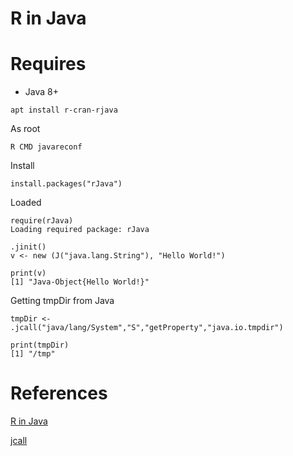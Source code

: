 # R in Java


# Requires

* Java 8+


```
apt install r-cran-rjava
```


As root

```
R CMD javareconf
```

Install

```
install.packages("rJava")
```


Loaded

```
require(rJava)
Loading required package: rJava
```


```
.jinit()
v <- new (J("java.lang.String"), "Hello World!")
```


```
print(v)
[1] "Java-Object{Hello World!}"
```

Getting tmpDir from Java
```
tmpDir <- .jcall("java/lang/System","S","getProperty","java.io.tmpdir")
```

```
print(tmpDir)
[1] "/tmp"
```

# References

[R in Java](http://www.oracle.com/technetwork/java/jvmls2013vitek-2013524.pdf)

[jcall](https://www.rforge.net/doc/packages/rJava/jcall.html)